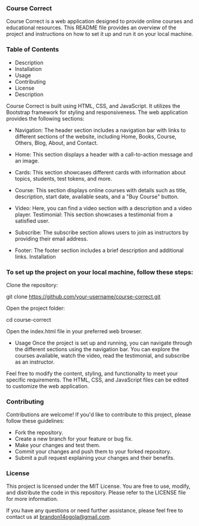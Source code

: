   ### Course Correct
Course Correct is a web application designed to provide online courses and educational resources. This README file provides an overview of the project and instructions on how to set it up and run it on your local machine.

### Table of Contents
* Description
* Installation
* Usage
* Contributing
* License
* Description

Course Correct is built using HTML, CSS, and JavaScript. 
It utilizes the Bootstrap framework for styling and responsiveness. 
The web application provides the following sections:

* Navigation: The header section includes a navigation bar with links to different sections of the website, including Home, Books, Course, Others, Blog, About, and Contact.

* Home: This section displays a header with a call-to-action message and an image.

* Cards: This section showcases different cards with information about topics, students, test tokens, and more.

* Course: This section displays online courses with details such as title, description, start date, available seats, and a "Buy Course" button.

* Video: Here, you can find a video section with a description and a video player.
Testimonial: This section showcases a testimonial from a satisfied user.

* Subscribe: The subscribe section allows users to join as instructors by providing their email address.

* Footer: The footer section includes a brief description and additional links.
Installation


### To set up the project on your local machine, follow these steps:

Clone the repository:

git clone https://github.com/your-username/course-correct.git

Open the project folder:


cd course-correct

Open the index.html file in your preferred web browser.

* Usage
Once the project is set up and running, you can navigate through the different sections using the navigation bar. You can explore the courses available, watch the video, read the testimonial, and subscribe as an instructor.

Feel free to modify the content, styling, and functionality to meet your specific requirements. The HTML, CSS, and JavaScript files can be edited to customize the web application.

### Contributing
Contributions are welcome! If you'd like to contribute to this project, please follow these guidelines:

* Fork the repository.
* Create a new branch for your feature or bug fix.
* Make your changes and test them.
* Commit your changes and push them to your forked repository.
* Submit a pull request explaining your changes and their benefits.

### License
This project is licensed under the MIT License. You are free to use, modify, and distribute the code in this repository. Please refer to the LICENSE file for more information.

If you have any questions or need further assistance, please feel free to contact us at brandon14ogola@gmail.com.